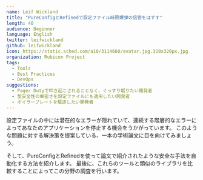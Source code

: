 ```yaml
---
name: Leif Wickland
title: "PureConfigとRefinedで設定ファイル時限爆弾の信管をはずす"
length: 40
audience: Beginner
language: English
twitter: leifwickland
github: leifwickland
icon: https://static.sched.com/a10/3114660/avatar.jpg.320x320px.jpg
organization: Rubicon Project
tags:
  - Tools
  - Best Practices
  - DevOps
suggestions:
  - Pager Dutyで叩き起こされることなく、ぐっすり眠りたい開発者
  - 型安全性の厳密さを設定ファイルにも適用したい開発者
  - ボイラープレートを駆逐したい開発者
---
```

設定ファイルの中には潜在的なエラーが隠れていて、連続する階層的なエラーによってあなたのアプリケーションを停止する機会をうかがっています。
このような問題に対する解決策を提案している、一本の学術論文に目を向けてみましょう。

そして、PureConfigとRefinedを使って論文で紹介されたような安全な手法を自動化する方法を紹介します。
最後に、これらのツールと類似のライブラリを比較することによってこの分野の調査を行います。
